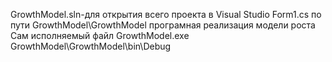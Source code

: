 GrowthModel.sln-для открытия всего проекта в Visual Studio
Form1.cs по пути GrowthModel\GrowthModel програмная реализация модели роста
Сам исполняемый файл GrowthModel.exe GrowthModel\GrowthModel\bin\Debug
